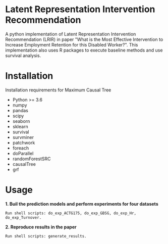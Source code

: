 # Latent Representation Intervention Recommendation
A python implementation of Latent Representation Intervention Recommendation (LRIR) in paper "What is the Most Effective Intervention to Increase Employment Retention for this Disabled Worker?". This implementation also uses R packages to execute baseline methods and use survival analysis.

# Installation
Installation requirements for Maximum Causal Tree

* Python >= 3.6
* numpy
* pandas
* scipy
* seaborn
* sklearn
* survival
* survminer
* patchwork
* foreach
* doParallel
* randomForestSRC
* causalTree
* grf

# Usage

**1. Buil the prediction models and perform experiments for four datasets**

    Run shell scripts: do_exp_ACTG175, do_exp_GBSG, do_exp_Hr, do_exp_Turnover.

**2. Reproduce results in the paper**

    Run shell scripts: generate_results.
